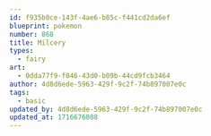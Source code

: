 ```yaml
---
id: f935b0ce-143f-4ae6-b85c-f441cd2da6ef
blueprint: pokemon
number: 868
title: Milcery
types:
  - fairy
art:
  - 0dda77f9-f046-43d0-b09b-44cd9fcb3464
author: 4d8d6ede-5963-429f-9c2f-74b897007e0c
tags:
  - basic
updated_by: 4d8d6ede-5963-429f-9c2f-74b897007e0c
updated_at: 1716676088
---
```

